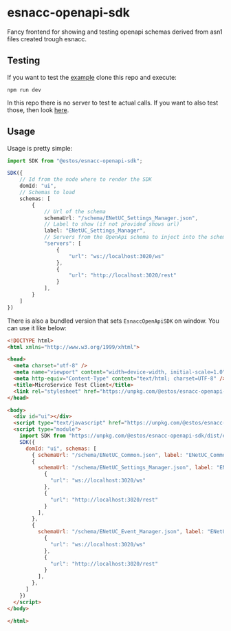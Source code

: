 # esnacc-openapi-sdk

Fancy frontend for showing and testing openapi schemas derived from asn1 files created trough esnacc.

## Testing

If you want to test the [example](/example/) clone this repo and execute:

`npm run dev`

In this repo there is no server to test te actual calls.
If you want to also test those, then look [here](https://github.com/ESTOS/esnacc/tree/main/samples/ts-microservice).

## Usage

Usage is pretty simple:

```ts
import SDK from "@estos/esnacc-openapi-sdk";

SDK({
    // Id from the node where to render the SDK
    domId: "ui", 
    // Schemas to load
    schemas: [
        {
            // Url of the schema
            schemaUrl: "/schema/ENetUC_Settings_Manager.json", 
            // Label to show (if not provided shows url)
            label: "ENetUC_Settings_Manager",
            // Servers from the OpenApi schema to inject into the schema (not needed) https://github.com/OAI/OpenAPI-Specification/blob/main/versions/3.1.0.md#serverObject
            "servers": [
                {
                    "url": "ws://localhost:3020/ws"
                },
                {
                    "url": "http://localhost:3020/rest"
                }
            ],
        }
    ] 
})
```

There is also a bundled version that sets `EsnaccOpenApiSDK` on window.
You can use it like below:

```html
<!DOCTYPE html>
<html xmlns="http://www.w3.org/1999/xhtml">

<head>
  <meta charset="utf-8" />
  <meta name="viewport" content="width=device-width, initial-scale=1.0" />
  <meta http-equiv="Content-Type" content="text/html; charset=UTF-8" />
  <title>MicroService Test Client</title>
  <link rel="stylesheet" href="https://unpkg.com/@estos/esnacc-openapi-sdk/dist/esnacc-openapi-sdk.css" />
</head>

<body>
  <div id="ui"></div>
  <script type="text/javascript" href="https://unpkg.com/@estos/esnacc-openapi-sdk/dist/esnacc-openapi-sdk.js"></script>
  <script type="module">
    import SDK from "https://unpkg.com/@estos/esnacc-openapi-sdk/dist/esnacc-openapi-sdk.js"
    SDK({
      domId: "ui", schemas: [
        { schemaUrl: "/schema/ENetUC_Common.json", label: "ENetUC_Common" },
        {
          schemaUrl: "/schema/ENetUC_Settings_Manager.json", label: "ENetUC_Settings_Manager", "servers": [
            {
              "url": "ws://localhost:3020/ws"
            },
            {
              "url": "http://localhost:3020/rest"
            }
          ],
        },
        {
          schemaUrl: "/schema/ENetUC_Event_Manager.json", label: "ENetUC_Event_Manager", "servers": [
            {
              "url": "ws://localhost:3020/ws"
            },
            {
              "url": "http://localhost:3020/rest"
            }
          ],
        },
      ]
    })
  </script>
</body>

</html>
```